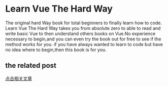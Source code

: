 # Learn Vue The Hard Way
The original hard Way book for total beginners to finally learn how to code. Learn Vue The Hard Way takes you from absolute zero to able to read and write basic Vue to then understand others books on Vue.No experience necessary to begin,and you can even try the book out for free to see if the method works for you. if you have always wanted to learn to code but have no idea where to begin,then this book is for you.

## the related post
[点击相关文章](http://zhengwei.farbox.com/post/javascript/2017-01-14-1)


